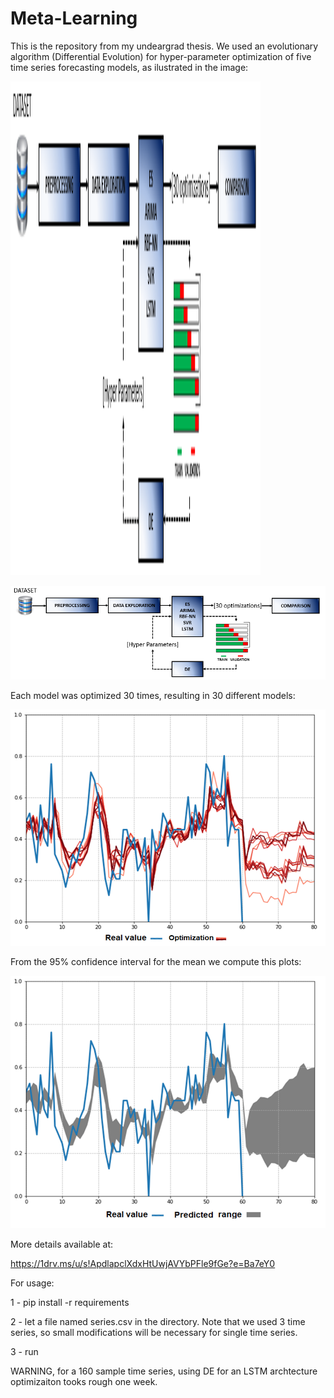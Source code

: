 # Meta-Learning
This is the repository from my undeargrad thesis.
We used an evolutionary algorithm (Differential Evolution) for hyper-parameter optimization of five time series forecasting models, as ilustrated in the image:

<img src="https://github.com/GuintherKovalski/Meta-Learning/blob/master/IMAGES/FRAMEWK.PNG" width="400" height="790">




![alt text](https://github.com/GuintherKovalski/Meta-Learning/blob/master/IMAGES/FRAMEWK.PNG)

Each model was optimized 30 times, resulting in 30 different models:


![alt text](https://github.com/GuintherKovalski/Meta-Learning/blob/master/IMAGES/interval.png)

From the 95% confidence interval for the mean we compute this plots:

![alt text](https://github.com/GuintherKovalski/Meta-Learning/blob/master/IMAGES/optimization.png)

More details available at:

https://1drv.ms/u/s!ApdlapclXdxHtUwjAVYbPFle9fGe?e=Ba7eY0

For usage: 

1 - pip install -r requirements

2 - let a file named series.csv in the directory. Note that we used 3 time series, so small modifications will be necessary for single time series. 

3 - run

WARNING, for a 160 sample time series, using DE for an LSTM archtecture optimizaiton tooks rough one week. 






